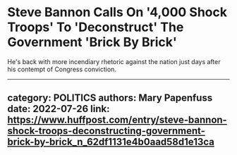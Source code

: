 # Steve Bannon Calls On '4,000 Shock Troops' To 'Deconstruct' The Government 'Brick By Brick'

He's back with more  incendiary rhetoric against the nation just days after his contempt of Congress conviction.

---
category: POLITICS
authors: Mary Papenfuss
date: 2022-07-26
link: https://www.huffpost.com/entry/steve-bannon-shock-troops-deconstructing-government-brick-by-brick_n_62df1131e4b0aad58d1e13ca
---
